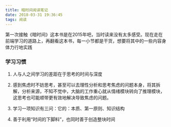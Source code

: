 ```yaml
---
title: 暗时间阅读笔记
date: 2018-03-31 19:36:45
tags: 阅读
---
```


第一次接触《暗时间》这本书是在2015年吧，当时读来没有太多感受。现在走在前端学习的道路上，再翻看这本书，每一小节都是干货，想要将其中的一些内容身体力行地实践

<h3>学习习惯</h3>

1. 人与人之间学习的差距在于思考的时间与深度

2. 感到焦虑时不妨思考，甚至可以去理性分析和思考焦虑的问题本身，将其拆解，分析来源，不知不觉中，大脑的工作重心就从情绪模块转向了推理模块，这思考也可能顺带更有效地解决导致焦虑的问题。

3. 学习一项知识有三问：它的：本质、第一原则、知识结构

4. 善于利用“时间的下脚料”，也同时善于创造整块时间